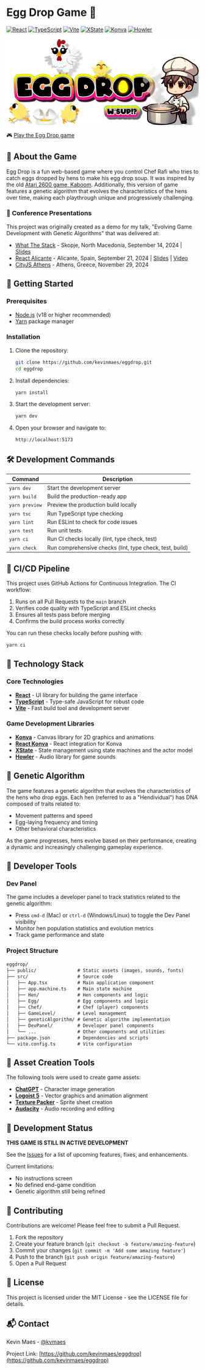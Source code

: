 # Egg Drop Game 🥚

[![React](https://img.shields.io/badge/React-19.1.0-61DAFB?style=flat-square&logo=react)](https://react.dev)
[![TypeScript](https://img.shields.io/badge/TypeScript-5.8.3-3178C6?style=flat-square&logo=typescript)](https://www.typescriptlang.org)
[![Vite](https://img.shields.io/badge/Vite-6.3.5-646CFF?style=flat-square&logo=vite)](https://vitejs.dev)
[![XState](https://img.shields.io/badge/XState-5.19.3-121212?style=flat-square&logo=xstate)](https://xstate.js.org)
[![Konva](https://img.shields.io/badge/Konva-9.3.20-0DB7ED?style=flat-square&logo=konva)](https://konvajs.org)
[![Howler](https://img.shields.io/badge/Howler-2.2.4-FF6600?style=flat-square)](https://howlerjs.com)

[![Egg Drop Title](public/images/egg-drop-title.png)](https://eggdrop.kevinmaes.com)

🎮 [Play the Egg Drop game](http://eggdrop.kevinmaes.com)

## 📖 About the Game

Egg Drop is a fun web-based game where you control Chef Rafi who tries to catch eggs dropped by hens to make his egg drop soup. It was inspired by the old [Atari 2600 game, Kaboom](https://www.atarimania.com/pgesoft.awp?soft=7179). Additionally, this version of game features a genetic algorithm that evolves the characteristics of the hens over time, making each playthrough unique and progressively challenging.

### 🎤 Conference Presentations

This project was originally created as a demo for my talk, "Evolving Game Development with Genetic Algorithms" that was delivered at:

- [What The Stack](https://wts.sh) - Skopje, North Macedonia, September 14, 2024 | [Slides](https://noti.st/kvmaes/k4mqD6/evolving-game-development-with-genetic-algorithms)
- [React Alicante](https://reactalicante.es) - Alicante, Spain, September 21, 2024 | [Slides](https://noti.st/kvmaes/cLmMPq/evolving-game-development-with-genetic-algorithms) | [Video](https://youtu.be/b2TJoNDQ1co)
- [CityJS Athens](https://greece.cityjsconf.org) - Athens, Greece, November 29, 2024

## 🚀 Getting Started

### Prerequisites

- [Node.js](https://nodejs.org/) (v18 or higher recommended)
- [Yarn](https://yarnpkg.com/) package manager

### Installation

1. Clone the repository:

   ```bash
   git clone https://github.com/kevinmaes/eggdrop.git
   cd eggdrop
   ```

2. Install dependencies:

   ```bash
   yarn install
   ```

3. Start the development server:

   ```bash
   yarn dev
   ```

4. Open your browser and navigate to:
   ```
   http://localhost:5173
   ```

## 🛠️ Development Commands

| Command        | Description                                              |
| -------------- | -------------------------------------------------------- |
| `yarn dev`     | Start the development server                             |
| `yarn build`   | Build the production-ready app                           |
| `yarn preview` | Preview the production build locally                     |
| `yarn tsc`     | Run TypeScript type checking                             |
| `yarn lint`    | Run ESLint to check for code issues                      |
| `yarn test`    | Run unit tests                                           |
| `yarn ci`      | Run CI checks locally (lint, type check, test)           |
| `yarn check`   | Run comprehensive checks (lint, type check, test, build) |

## 🧪 CI/CD Pipeline

This project uses GitHub Actions for Continuous Integration. The CI workflow:

1. Runs on all Pull Requests to the `main` branch
2. Verifies code quality with TypeScript and ESLint checks
3. Ensures all tests pass before merging
4. Confirms the build process works correctly

You can run these checks locally before pushing with:

```bash
yarn ci
```

## 🧰 Technology Stack

### Core Technologies

- **[React](https://react.dev)** - UI library for building the game interface
- **[TypeScript](https://www.typescriptlang.org)** - Type-safe JavaScript for robust code
- **[Vite](https://vitejs.dev)** - Fast build tool and development server

### Game Development Libraries

- **[Konva](https://konvajs.org)** - Canvas library for 2D graphics and animations
- **[React Konva](https://konvajs.org/docs/react/index.html)** - React integration for Konva
- **[XState](https://xstate.js.org)** - State management using state machines and the actor model
- **[Howler](https://howlerjs.com)** - Audio library for game sounds

## 🧬 Genetic Algorithm

The game features a genetic algorithm that evolves the characteristics of the hens who drop eggs. Each hen (referred to as a "Hendividual") has DNA composed of traits related to:

- Movement patterns and speed
- Egg-laying frequency and timing
- Other behavioral characteristics

As the game progresses, hens evolve based on their performance, creating a dynamic and increasingly challenging gameplay experience.

## 🔧 Developer Tools

### Dev Panel

The game includes a developer panel to track statistics related to the genetic algorithm:

- Press `cmd-d` (Mac) or `ctrl-d` (Windows/Linux) to toggle the Dev Panel visibility
- Monitor hen population statistics and evolution metrics
- Track game performance and state

### Project Structure

```
eggdrop/
├── public/               # Static assets (images, sounds, fonts)
├── src/                  # Source code
│   ├── App.tsx           # Main application component
│   ├── app.machine.ts    # Main state machine
│   ├── Hen/              # Hen components and logic
│   ├── Egg/              # Egg components and logic
│   ├── Chef/             # Chef (player) components
│   ├── GameLevel/        # Level management
│   ├── geneticAlgorithm/ # Genetic algorithm implementation
│   ├── DevPanel/         # Developer panel components
│   └── ...               # Other components and utilities
├── package.json          # Dependencies and scripts
└── vite.config.ts        # Vite configuration
```

## 🎨 Asset Creation Tools

The following tools were used to create game assets:

- **[ChatGPT](https://openai.com/index/chatgpt/)** - Character image generation
- **[Logoist 5](https://www.syniumsoftware.com/logoist)** - Vector graphics and animation alignment
- **[Texture Packer](https://www.codeandweb.com/texturepacker)** - Sprite sheet creation
- **[Audacity](https://www.audacityteam.org)** - Audio recording and editing

## 🚧 Development Status

**THIS GAME IS STILL IN ACTIVE DEVELOPMENT**

See the [Issues](https://github.com/kevinmaes/eggdrop/issues) for a list of upcoming features, fixes, and enhancements.

Current limitations:

- No instructions screen
- No defined end-game condition
- Genetic algorithm still being refined

## 🤝 Contributing

Contributions are welcome! Please feel free to submit a Pull Request.

1. Fork the repository
2. Create your feature branch (`git checkout -b feature/amazing-feature`)
3. Commit your changes (`git commit -m 'Add some amazing feature'`)
4. Push to the branch (`git push origin feature/amazing-feature`)
5. Open a Pull Request

## 📝 License

This project is licensed under the MIT License - see the LICENSE file for details.

## 📬 Contact

Kevin Maes - [@kvmaes](https://twitter.com/kvmaes)

Project Link: [https://github.com/kevinmaes/eggdrop](https://github.com/kevinmaes/eggdrop)
